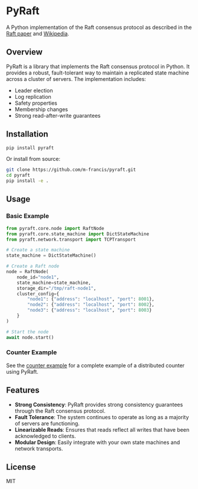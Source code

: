 # PyRaft

A Python implementation of the Raft consensus protocol as described in the [Raft paper](https://raft.github.io/) and [Wikipedia](https://en.wikipedia.org/wiki/Raft_(algorithm)).

## Overview

PyRaft is a library that implements the Raft consensus protocol in Python. It provides a robust, fault-tolerant way to maintain a replicated state machine across a cluster of servers. The implementation includes:

- Leader election
- Log replication
- Safety properties
- Membership changes
- Strong read-after-write guarantees

## Installation

```bash
pip install pyraft
```

Or install from source:

```bash
git clone https://github.com/m-francis/pyraft.git
cd pyraft
pip install -e .
```

## Usage

### Basic Example

```python
from pyraft.core.node import RaftNode
from pyraft.core.state_machine import DictStateMachine
from pyraft.network.transport import TCPTransport

# Create a state machine
state_machine = DictStateMachine()

# Create a Raft node
node = RaftNode(
    node_id="node1",
    state_machine=state_machine,
    storage_dir="/tmp/raft-node1",
    cluster_config={
        "node1": {"address": "localhost", "port": 8001},
        "node2": {"address": "localhost", "port": 8002},
        "node3": {"address": "localhost", "port": 8003}
    }
)

# Start the node
await node.start()
```

### Counter Example

See the [counter example](examples/counter) for a complete example of a distributed counter using PyRaft.

## Features

- **Strong Consistency**: PyRaft provides strong consistency guarantees through the Raft consensus protocol.
- **Fault Tolerance**: The system continues to operate as long as a majority of servers are functioning.
- **Linearizable Reads**: Ensures that reads reflect all writes that have been acknowledged to clients.
- **Modular Design**: Easily integrate with your own state machines and network transports.

## License

MIT
